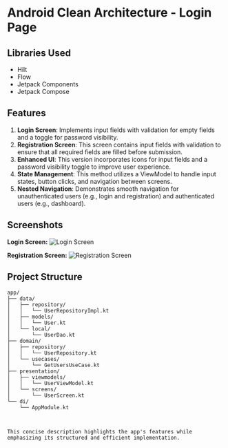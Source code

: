 # Android Clean Architecture - Login Page

## Libraries Used

- Hilt
- Flow
- Jetpack Components
- Jetpack Compose

## Features

1. **Login Screen**: Implements input fields with validation for empty fields and a toggle for password visibility.
2. **Registration Screen**: This screen contains input fields with validation to ensure that all required fields are filled before submission.
3. **Enhanced UI**: This version incorporates icons for input fields and a password visibility toggle to improve user experience.
4. **State Management**: This method utilizes a ViewModel to handle input states, button clicks, and navigation between screens.
5. **Nested Navigation**: Demonstrates smooth navigation for unauthenticated users (e.g., login and registration) and authenticated users (e.g., dashboard).

## Screenshots

**Login Screen:**
![Login Screen](https://github.com/user-attachments/assets/a755ce3a-cd20-4fbd-89c5-87031af083e5)

**Registration Screen:**
![Registration Screen](https://github.com/user-attachments/assets/c38daf57-74b9-4678-a3eb-9ae1baccc25e)


## Project Structure

```text
app/
├── data/
│   ├── repository/
│   │   └── UserRepositoryImpl.kt
│   ├── models/
│   │   └── User.kt
│   └── local/
│       └── UserDao.kt
├── domain/
│   ├── repository/
│   │   └── UserRepository.kt
│   └── usecases/
│       └── GetUsersUseCase.kt
├── presentation/
│   ├── viewmodels/
│   │   └── UserViewModel.kt
│   └── screens/
│       └── UserScreen.kt
└── di/
    └── AppModule.kt



This concise description highlights the app's features while emphasizing its structured and efficient implementation.
